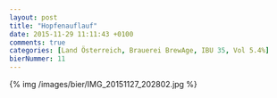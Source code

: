 ```yaml
---
layout: post
title: "Hopfenauflauf"
date: 2015-11-29 11:11:43 +0100
comments: true
categories: [Land Österreich, Brauerei BrewAge, IBU 35, Vol 5.4%]
bierNummer: 11
---
```


{% img /images/bier/IMG_20151127_202802.jpg %}